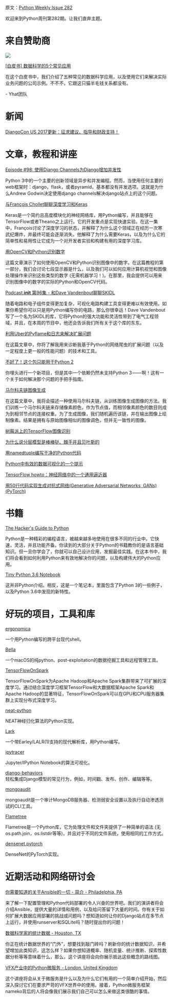 原文：[Python Weekly Issue 282](http://eepurl.com/cCgOaT)
  
欢迎来到Python周刊第282期。让我们直奔主题。  
  
# 来自赞助商 

[![](https://gallery.mailchimp.com/e2e180baf855ac797ef407fc7/images/fb8e903d-788d-4986-a791-c5be3926cbca.png)](https://www.yhat.com/whitepapers/data-science-in-practice?utm_source=PyWeekly) 

[[白皮书] 数据科学的5个常见应用](https://www.yhat.com/whitepapers/data-science-in-practice?utm_source=PyWeekly)  

在这个白皮书中，我们介绍了五种常见的数据科学应用，以及使用它们来解决实际业务问题的公司示例。不不不，它跟这只猫半毛钱关系都没有。

\- Yhat团队
  
  
# 新闻
  
[DjangoCon US 2017更新：征求建议、指导和财政支持！](https://www.djangoproject.com/weblog/2017/feb/13/djangocon-us-2017-update-call-proposals-mentorship/)  
  
  
# 文章，教程和讲座
  
[Episode #98: 使用Django Channels为Django增加并发性](https://talkpython.fm/episodes/show/98/adding-concurrency-to-django-with-django-channels)  

Python 3中的一个主要的创新领域是异步和并发编程。然而，当使用任何主要的web框架时：django，flask，或者pyramid，基本都没有并发选项。这就是为什么Andrew Godwin决定使用django channels解决django站点上的这个问题。
  
[与François Chollet聊聊深度学习和Keras](https://softwareengineeringdaily.com/2016/01/29/deep-learning-and-keras-with-francois-chollet/ )

Keras是一个简约且高度模块化的神经网络库，用Python编写，并且能够在TensorFlow或者Theano之上运行。它的开发重点是实现快速实验。在这一集中，François讨论了深度学习的状态，并解释了为什么这个领域正在经历一次寒武纪爆炸，并最终可能会逐渐消失。他解释了为什么需要Keras，以及为什么它的简单性和易用性让它成为一个对开发者实验和构建有用的深度学习库。
  
[用OpenCV和Python识别数字](http://www.pyimagesearch.com/2017/02/13/recognizing-digits-with-opencv-and-python/) 

这篇文章演示了如何使用OpenCV和Python识别图像中的数字。在这篇教程的第一部分，我们会讨论七段显示器是什么，以及我们可以如何应用计算机视觉和图像处理操作来识别这些类型的数字 (无需机器学习！)。在那里，我会提供可以用来识别图像中的数字的实际的Python和OpenCV代码。
  
[Podcast.__init__ 第96集 - 和Dave Vandenbout聊聊SKIDL](https://www.podcastinit.com/episode-96-skidl-with-dave-vandenbout/)  

随着电路和电子组件变得更加复杂，可视化电路构建工具变得更难以有效使用。如果你希望你可以只是用Python编写你的电路，那么你很幸运！Dave Vandenbout写了一个名为SKIDL的库，它将Python的强大功能和灵活性带到了电气工程领域，并且，在本周的节目中，他还会告诉我们所有关于这个库的东东。 
  
[利用Uber的Pyflame和日志来解决扩展问题](https://benbernardblog.com/using-ubers-pyflame-and-logs-to-tackle-scaling-issues/)  

在这篇文章中，你将了解我用来诊断我基于Python的网络爬虫的扩展问题（以及一定程度上更一般的性能问题）的技术和工具。
  
[不好了！这个包只能用于Python 2](https://medium.com/@anthonypjshaw/oh-no-this-package-is-python-2-only-8e6316f9a02)  

你埋头进行一个新项目，但是其中一个依赖仍然未支持Python 3 —— 啊！这有一个关于如何解决那个问题的手把手指南。
  
[马尔科夫链图像生成](https://jonnoftw.github.io/2017/01/18/markov-chain-image-generation)  

在这篇文章中，我将会描述一种使用马尔科夫链，从训练图像生成图像的方法。我们训练一个马尔科夫链来存储像素颜色，作为节点值，而相邻像素颜色的数目则成为到相邻节点的连接权重。为了生成图像，我们随机遍历该链，并在输出图像上绘制像素。结果是拥有与原始图像相似的图像调色，但并无一致性的图像。
  
[树莓派上的TensorFlow图像识别](http://svds.com/tensorflow-image-recognition-raspberry-pi/)  
  
[为什么说分层模型是棒棒哒、棘手并且贝叶斯的](http://twiecki.github.io/blog/2017/02/08/bayesian-hierchical-non-centered/)  
  
[用namedtuple编写干净的Python代码](https://dbader.org/blog/writing-clean-python-with-namedtuples)  
  
[Python中有效的数据可视化的一个提示](https://www.dataquest.io/blog/how-to-communicate-with-data/)  
  
[TensorFlow howto：神经网络中的一个通用逼近器](https://blog.metaflow.fr/tensorflow-howto-a-universal-approximator-inside-a-neural-net-bb034430b71e)  
  
[用50行代码实现生成对抗式网络(Generative Adversarial Networks, GANs) (PyTorch)](https://medium.com/@devnag/generative-adversarial-networks-gans-in-50-lines-of-code-pytorch-e81b79659e3f)  
  
  
# 书籍
  
[The Hacker's Guide to Python](http://amzn.to/2kUz1rh)  

Python是一种精彩的编程语言，被越来越多地使用在很多不同的行业中。它快速，灵活，并且功能齐备。你读到的大部分关于Python的书籍教你的是语言基础知识。但一旦你学会了，你就可以自己设计应用，发掘最佳实践。在这本书中，我们将会看到如何利用Python来有效地解决你的问题，以及构建伟大的Python应用。
  
[Tiny Python 3.6 Notebook](https://github.com/mattharrison/Tiny-Python-3.6-Notebook/blob/master/python.rst)

这并非Python介绍。相反，这是一个笔记本，里面包含了Python 3的一些例子，以及Python 3.6中发现的新特性。
  
  
# 好玩的项目，工具和库
  
[ergonomica](https://github.com/ergonomica/ergonomica)  

一个用Python编写的跨平台现代shell。
  
[Bella](https://github.com/manwhoami/Bella)  

一个macOS的纯python、post-exploitation的数据挖掘工具和远程管理工具。
  
[TensorFlowOnSpark](https://github.com/yahoo/TensorFlowOnSpark)  

TensorFlowOnSpark为Apache Hadoop和Apache Spark集群带来了可扩展的深度学习。通过结合深度学习框架TensorFlow和大数据框架Apache Spark和Apache Hadoop的显著特征，TensorFlowOnSpark可以在GPU和CPU服务器集群上实现分布式深度学习。
  
[neat-python](https://github.com/CodeReclaimers/neat-python)  

NEAT神经归化算法的Python实现。
  
[Lark](https://github.com/erezsh/Lark)  

一个带Earley/LALR(1)支持的现代解析库，用Python编写。
  
[ipytracer](https://github.com/sn0wle0pard/ipytracer)  

Jupyter/IPython Notebook的算法可视化。  
  
[django-behaviors](https://github.com/audiolion/django-behaviors)  
轻松集成Django模型的常见行为，例如，时间戳、发布、创作、编辑等等。

[mongoaudit](https://github.com/stampery/mongoaudit)  

mongoaudit是一个审计MongoDB服务器、检测弱安全设置以及执行自动渗透测试的CLI工具。
  
[Flametree](https://github.com/Edinburgh-Genome-Foundry/Flametree)  

Flametree是一个Python库，它为处理文件和文件夹提供了一种简单的语法 (无os.path.join，os.listdir等等)，并且对于不同的文件系统，使用相同的工作方式。
  
[densenet.pytorch](https://github.com/bamos/densenet.pytorch)  

DenseNet的PyTorch实现。
  
  
# 近期活动和网络研讨会
  
[你需要知道的关于Ansible的一切 - 简介 - Philadelphia­, PA](https://www.meetup.com/phillypug/events/236696626/)

来了解一下配置管理和Python代码部署的令人兴奋的世界吧。我们的演讲者将会介绍Ansible，提供大量的详情和用例，以及给问答留下大量的时间。你有关于如何扩展大数据应用部署的挑战或问题吗？想知道如何让你的Django站点在多节点上运行，并使用runserver和SQLite吗？随时提出你的问题！
  
[数据科学家的统计数据 - Houston, TX](https://www.meetup.com/python-14/events/236367843/)  

你正在统计数据世界的“门外”，想要找到敲门砖吗？刷新你的统计数据知识，并希望增加此类知识，这怎么样？如果你想知道概率、随机变量、统计推断、探索性数据分析等等意味着什么，那么，这个讲座将会向你展示抵达这些概念的路线图。
  
[VFX产业中的Python微服务 - London, United Kingdom](https://www.meetup.com/LondonPython/events/237120009/)

这个讲座将会从关于微服务是什么以及为什么它们有用的一个简单介绍开始，然后深入探讨它们在要求严苛的VFX世界中的使用。接着，Python微服务框架nameko背后的人将会像我们展示我们自己可以怎么来做这类很酷的事情。